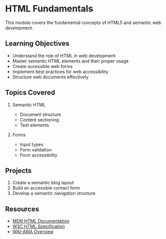 # HTML Fundamentals

This module covers the fundamental concepts of HTML5 and semantic web development.

## Learning Objectives
- Understand the role of HTML in web development
- Master semantic HTML elements and their proper usage
- Create accessible web forms
- Implement best practices for web accessibility
- Structure web documents effectively

## Topics Covered
1. Semantic HTML
   - Document structure
   - Content sectioning
   - Text elements
   
2. Forms
   - Input types
   - Form validation
   - Form accessibility

## Projects
1. Create a semantic blog layout
2. Build an accessible contact form
3. Develop a semantic navigation structure

## Resources
- [MDN HTML Documentation](https://developer.mozilla.org/en-US/docs/Web/HTML)
- [W3C HTML Specification](https://html.spec.whatwg.org/)
- [WAI-ARIA Overview](https://www.w3.org/WAI/standards-guidelines/aria/)